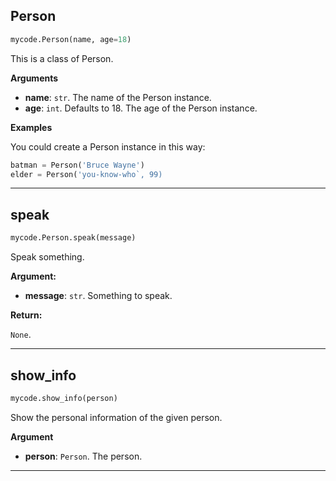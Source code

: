 

## Person

```python
mycode.Person(name, age=18)
```

This is a class of Person.

**Arguments**

- **name**: `str`. The name of the Person instance.
- **age**: `int`. Defaults to 18. The age of the Person instance.

**Examples**

You could create a Person instance in this way:
```python
batman = Person('Bruce Wayne')
elder = Person('you-know-who`, 99)
```

---



## speak

```python
mycode.Person.speak(message)
```

Speak something.

**Argument:**

- **message**: `str`. Something to speak.

**Return:**

`None`.

---



## show_info

```python
mycode.show_info(person)
```

Show the personal information of the given person.

**Argument**

- **person**: `Person`. The person.

---


